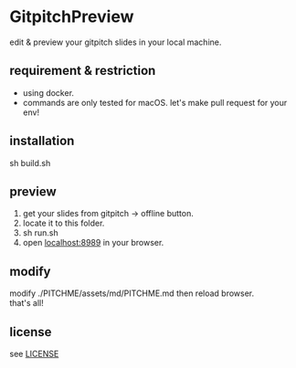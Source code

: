 # GitpitchPreview

edit & preview your gitpitch slides in your local machine.

## requirement & restriction

* using docker.
* commands are only tested for macOS. let's make pull request for your env!


## installation

sh build.sh

## preview

1. get your slides from gitpitch -> offline button.
1. locate it to this folder.
1. sh run.sh
1. open [localhost:8989](http://localhost:8989) in your browser.

## modify

modify ./PITCHME/assets/md/PITCHME.md then reload browser.  
that's all!


## license
see [LICENSE](./LICENSE)